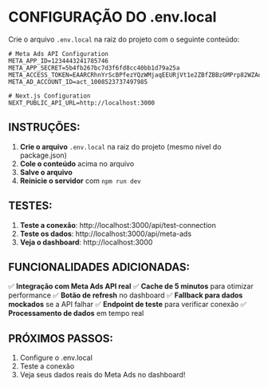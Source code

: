 # CONFIGURAÇÃO DO .env.local

Crie o arquivo `.env.local` na raiz do projeto com o seguinte conteúdo:

```env
# Meta Ads API Configuration
META_APP_ID=1234443241785746
META_APP_SECRET=5b4fb267bc7d3f6fd8cc40bb1d79a25a
META_ACCESS_TOKEN=EAARCRhnYrScBPfezYQzWMjaqEEURjVt1e2ZBfZBBzGMPrp82WZAqZAY1sbLd1uZAjT52n5mPtTD4ac7iCJdmzot79GMya20HWr0daz4UakSY7U7zMvswZAbYJArhyQfrLGtEdQ7eav5JYf5E6NhAVCIUd7v0oXO5Cai8w5ywBDrPl7u5DJ5SdymtaWSrUetwZDZD
META_AD_ACCOUNT_ID=act_1008523737497985

# Next.js Configuration
NEXT_PUBLIC_API_URL=http://localhost:3000
```

## INSTRUÇÕES:

1. **Crie o arquivo** `.env.local` na raiz do projeto (mesmo nível do package.json)
2. **Cole o conteúdo** acima no arquivo
3. **Salve o arquivo**
4. **Reinicie o servidor** com `npm run dev`

## TESTES:

1. **Teste a conexão**: http://localhost:3000/api/test-connection
2. **Teste os dados**: http://localhost:3000/api/meta-ads
3. **Veja o dashboard**: http://localhost:3000

## FUNCIONALIDADES ADICIONADAS:

✅ **Integração com Meta Ads API real**
✅ **Cache de 5 minutos** para otimizar performance
✅ **Botão de refresh** no dashboard
✅ **Fallback para dados mockados** se a API falhar
✅ **Endpoint de teste** para verificar conexão
✅ **Processamento de dados** em tempo real

## PRÓXIMOS PASSOS:

1. Configure o .env.local
2. Teste a conexão
3. Veja seus dados reais do Meta Ads no dashboard!
